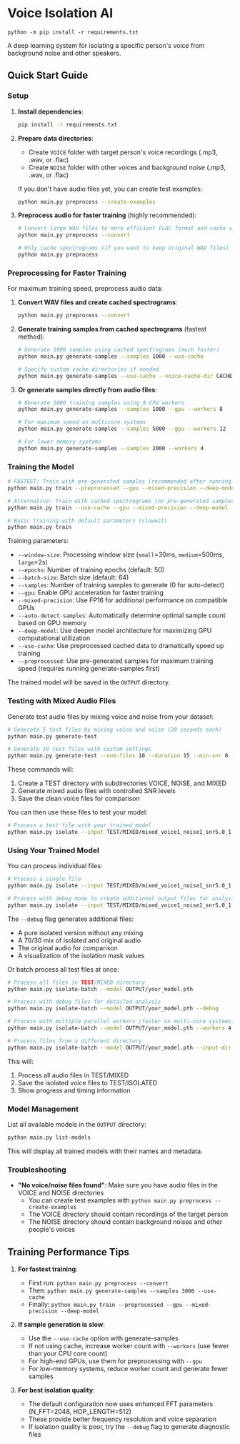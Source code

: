 # Voice Isolation AI

```
python -m pip install -r requirements.txt
```

A deep learning system for isolating a specific person's voice from background noise and other speakers.

## Quick Start Guide

### Setup

1. **Install dependencies**:

   ```bash
   pip install -r requirements.txt
   ```

2. **Prepare data directories**:

   - Create `VOICE` folder with target person's voice recordings (.mp3, .wav, or .flac)
   - Create `NOISE` folder with other voices and background noise (.mp3, .wav, or .flac)

   If you don't have audio files yet, you can create test examples:

   ```bash
   python main.py preprocess --create-examples
   ```

3. **Preprocess audio for faster training** (highly recommended):

   ```bash
   # Convert large WAV files to more efficient FLAC format and cache spectrograms
   python main.py preprocess --convert

   # Only cache spectrograms (if you want to keep original WAV files)
   python main.py preprocess
   ```

### Preprocessing for Faster Training

For maximum training speed, preprocess audio data:

1. **Convert WAV files and create cached spectrograms**:

   ```bash
   python main.py preprocess --convert
   ```

2. **Generate training samples from cached spectrograms** (fastest method):

   ```bash
   # Generate 1000 samples using cached spectrograms (much faster)
   python main.py generate-samples --samples 1000 --use-cache

   # Specify custom cache directories if needed
   python main.py generate-samples --use-cache --voice-cache-dir CACHE/voice --noise-cache-dir CACHE/noise
   ```

3. **Or generate samples directly from audio files**:

   ```bash
   # Generate 1000 training samples using 8 CPU workers
   python main.py generate-samples --samples 1000 --gpu --workers 8

   # For maximum speed on multicore systems
   python main.py generate-samples --samples 5000 --gpu --workers 12

   # For lower memory systems
   python main.py generate-samples --samples 2000 --workers 4
   ```

### Training the Model

```bash
# FASTEST: Train with pre-generated samples (recommended after running generate-samples)
python main.py train --preprocessed --gpu --mixed-precision --deep-model

# Alternative: Train with cached spectrograms (no pre-generated samples)
python main.py train --use-cache --gpu --mixed-precision --deep-model

# Basic training with default parameters (slowest)
python main.py train
```

Training parameters:

- `--window-size`: Processing window size (`small`=30ms, `medium`=500ms, `large`=2s)
- `--epochs`: Number of training epochs (default: 50)
- `--batch-size`: Batch size (default: 64)
- `--samples`: Number of training samples to generate (0 for auto-detect)
- `--gpu`: Enable GPU acceleration for faster training
- `--mixed-precision`: Use FP16 for additional performance on compatible GPUs
- `--auto-detect-samples`: Automatically determine optimal sample count based on GPU memory
- `--deep-model`: Use deeper model architecture for maximizing GPU computational utilization
- `--use-cache`: Use preprocessed cached data to dramatically speed up training
- `--preprocessed`: Use pre-generated samples for maximum training speed (requires running generate-samples first)

The trained model will be saved in the `OUTPUT` directory.

### Testing with Mixed Audio Files

Generate test audio files by mixing voice and noise from your dataset:

```bash
# Generate 5 test files by mixing voice and noise (20 seconds each)
python main.py generate-test

# Generate 10 test files with custom settings
python main.py generate-test --num-files 10 --duration 15 --min-snr 0 --max-snr 15
```

These commands will:

1. Create a TEST directory with subdirectories VOICE, NOISE, and MIXED
2. Generate mixed audio files with controlled SNR levels
3. Save the clean voice files for comparison

You can then use these files to test your model:

```bash
# Process a test file with your trained model
python main.py isolate --input TEST/MIXED/mixed_voice1_noise1_snr5.0_1.wav --model OUTPUT/your_model.pth
```

### Using Your Trained Model

You can process individual files:

```bash
# Process a single file
python main.py isolate --input TEST/MIXED/mixed_voice1_noise1_snr5.0_1.wav --model OUTPUT/your_model.pth

# Process with debug mode to create additional output files for analysis
python main.py isolate --input TEST/MIXED/mixed_voice1_noise1_snr5.0_1.wav --model OUTPUT/your_model.pth --debug
```

The `--debug` flag generates additional files:

- A pure isolated version without any mixing
- A 70/30 mix of isolated and original audio
- The original audio for comparison
- A visualization of the isolation mask values

Or batch process all test files at once:

```bash
# Process all files in TEST/MIXED directory
python main.py isolate-batch --model OUTPUT/your_model.pth

# Process with debug files for detailed analysis
python main.py isolate-batch --model OUTPUT/your_model.pth --debug

# Process with multiple parallel workers (faster on multi-core systems)
python main.py isolate-batch --model OUTPUT/your_model.pth --workers 4

# Process files from a different directory
python main.py isolate-batch --model OUTPUT/your_model.pth --input-dir MY_FILES --output-dir RESULTS
```

This will:

1. Process all audio files in TEST/MIXED
2. Save the isolated voice files to TEST/ISOLATED
3. Show progress and timing information

### Model Management

List all available models in the `OUTPUT` directory:

```bash
python main.py list-models
```

This will display all trained models with their names and metadata.

### Troubleshooting

- **"No voice/noise files found"**: Make sure you have audio files in the VOICE and NOISE directories
  - You can create test examples with `python main.py preprocess --create-examples`
  - The VOICE directory should contain recordings of the target person
  - The NOISE directory should contain background noises and other people's voices

## Training Performance Tips

1. **For fastest training**:

   - First run: `python main.py preprocess --convert`
   - Then: `python main.py generate-samples --samples 3000 --use-cache`
   - Finally: `python main.py train --preprocessed --gpu --mixed-precision --deep-model`

2. **If sample generation is slow**:

   - Use the `--use-cache` option with generate-samples
   - If not using cache, increase worker count with `--workers` (use fewer than your CPU core count)
   - For high-end GPUs, use them for preprocessing with `--gpu`
   - For low-memory systems, reduce worker count and generate fewer samples

3. **For best isolation quality**:
   - The default configuration now uses enhanced FFT parameters (N_FFT=2048, HOP_LENGTH=512)
   - These provide better frequency resolution and voice separation
   - If isolation quality is poor, try the `--debug` flag to generate diagnostic files
